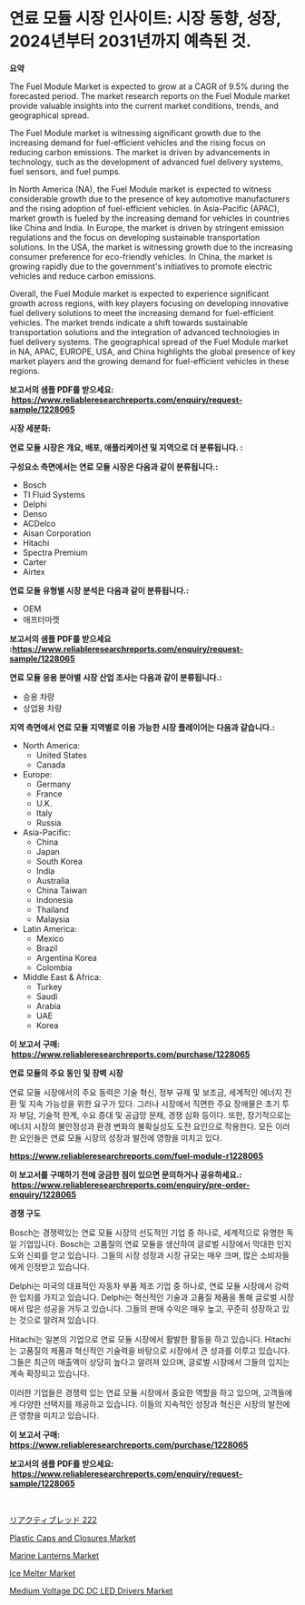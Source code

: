 <p><h1>연료 모듈 시장 인사이트: 시장 동향, 성장, 2024년부터 2031년까지 예측된 것.</h1></p><p><strong>요약</strong></p>
<p><p>The Fuel Module Market is expected to grow at a CAGR of 9.5% during the forecasted period. The market research reports on the Fuel Module market provide valuable insights into the current market conditions, trends, and geographical spread.</p><p>The Fuel Module market is witnessing significant growth due to the increasing demand for fuel-efficient vehicles and the rising focus on reducing carbon emissions. The market is driven by advancements in technology, such as the development of advanced fuel delivery systems, fuel sensors, and fuel pumps.</p><p>In North America (NA), the Fuel Module market is expected to witness considerable growth due to the presence of key automotive manufacturers and the rising adoption of fuel-efficient vehicles. In Asia-Pacific (APAC), market growth is fueled by the increasing demand for vehicles in countries like China and India. In Europe, the market is driven by stringent emission regulations and the focus on developing sustainable transportation solutions. In the USA, the market is witnessing growth due to the increasing consumer preference for eco-friendly vehicles. In China, the market is growing rapidly due to the government's initiatives to promote electric vehicles and reduce carbon emissions.</p><p>Overall, the Fuel Module market is expected to experience significant growth across regions, with key players focusing on developing innovative fuel delivery solutions to meet the increasing demand for fuel-efficient vehicles. The market trends indicate a shift towards sustainable transportation solutions and the integration of advanced technologies in fuel delivery systems. The geographical spread of the Fuel Module market in NA, APAC, EUROPE, USA, and China highlights the global presence of key market players and the growing demand for fuel-efficient vehicles in these regions.</p></p>
<p><strong>보고서의 샘플 PDF를 받으세요: &nbsp;<a href="https://www.reliableresearchreports.com/enquiry/request-sample/1228065">https://www.reliableresearchreports.com/enquiry/request-sample/1228065</a></strong></p>
<p><strong>시장 세분화:</strong></p>
<p><strong> 연료 모듈 시장은 개요, 배포, 애플리케이션 및 지역으로 더 분류됩니다. :</strong></p>
<p><strong>구성요소 측면에서는 연료 모듈 시장은 다음과 같이 분류됩니다.:</strong></p>
<p><ul><li>Bosch</li><li>TI Fluid Systems</li><li>Delphi</li><li>Denso</li><li>ACDelco</li><li>Aisan Corporation</li><li>Hitachi</li><li>Spectra Premium</li><li>Carter</li><li>Airtex</li></ul></p>
<p><strong> 연료 모듈 유형별 시장 분석은 다음과 같이 분류됩니다.:</strong></p>
<p><ul><li>OEM</li><li>애프터마켓</li></ul></p>
<p><strong>보고서의 샘플 PDF를 받으세요 :<a href="https://www.reliableresearchreports.com/enquiry/request-sample/1228065">https://www.reliableresearchreports.com/enquiry/request-sample/1228065</a></strong></p>
<p><strong> 연료 모듈 응용 분야별 시장 산업 조사는 다음과 같이 분류됩니다.:</strong></p>
<p><ul><li>승용 차량</li><li>상업용 차량</li></ul></p>
<p><strong>지역 측면에서 연료 모듈 지역별로 이용 가능한 시장 플레이어는 다음과 같습니다.:</strong></p>
<p><ul>
    <li>
        North America:
        <ul>
            <li>United States</li>
            <li>Canada</li>
        </ul>
    </li>
    <li>
        Europe:
        <ul>
            <li>Germany</li>
            <li>France</li>
            <li>U.K.</li>
            <li>Italy</li>
            <li>Russia</li>
        </ul>
    </li>
    <li>
        Asia-Pacific:
        <ul>
            <li>China</li>
            <li>Japan</li>
            <li>South Korea</li>
            <li>India</li>
            <li>Australia</li>
            <li>China Taiwan</li>
            <li>Indonesia</li>
            <li>Thailand</li>
            <li>Malaysia</li>
        </ul>
    </li>
    <li>
        Latin America:
        <ul>
            <li>Mexico</li>
            <li>Brazil</li>
            <li>Argentina Korea</li>
            <li>Colombia</li>
        </ul>
    </li>
    <li>
        Middle East & Africa:
        <ul>
            <li>Turkey</li>
            <li>Saudi</li>
            <li>Arabia</li>
            <li>UAE</li>
            <li>Korea</li>
        </ul>
    </li>
    </ul></p>
<p><strong>이 보고서 구매: &nbsp;<a href="https://www.reliableresearchreports.com/purchase/1228065">https://www.reliableresearchreports.com/purchase/1228065</a></strong></p>
<p><strong>연료 모듈의 주요 동인 및 장벽 시장</strong></p>
<p><p>연료 모듈 시장에서의 주요 동력은 기술 혁신, 정부 규제 및 보조금, 세계적인 에너지 전환 및 지속 가능성을 위한 요구가 있다. 그러나 시장에서 직면한 주요 장애물은 초기 투자 부담, 기술적 한계, 수요 증대 및 공급망 문제, 경쟁 심화 등이다. 또한, 장기적으로는 에너지 시장의 불안정성과 환경 변화의 불확실성도 도전 요인으로 작용한다. 모든 이러한 요인들은 연료 모듈 시장의 성장과 발전에 영향을 미치고 있다.</p></p>
<p><strong><a href="https://www.reliableresearchreports.com/fuel-module-r1228065">https://www.reliableresearchreports.com/fuel-module-r1228065</a></strong></p>
<p><strong>이 보고서를 구매하기 전에 궁금한 점이 있으면 문의하거나 공유하세요.: &nbsp;<a href="https://www.reliableresearchreports.com/enquiry/pre-order-enquiry/1228065">https://www.reliableresearchreports.com/enquiry/pre-order-enquiry/1228065</a></strong></p>
<p><strong>경쟁 구도</strong></p>
<p><p>Bosch는 경쟁력있는 연료 모듈 시장의 선도적인 기업 중 하나로, 세계적으로 유명한 독일 기업입니다. Bosch는 고품질의 연료 모듈을 생산하여 글로벌 시장에서 막대한 인지도와 신뢰를 얻고 있습니다. 그들의 시장 성장과 시장 규모는 매우 크며, 많은 소비자들에게 인정받고 있습니다. </p><p>Delphi는 미국의 대표적인 자동차 부품 제조 기업 중 하나로, 연료 모듈 시장에서 강력한 입지를 가지고 있습니다. Delphi는 혁신적인 기술과 고품질 제품을 통해 글로벌 시장에서 많은 성공을 거두고 있습니다. 그들의 판매 수익은 매우 높고, 꾸준히 성장하고 있는 것으로 알려져 있습니다.</p><p>Hitachi는 일본의 기업으로 연료 모듈 시장에서 활발한 활동을 하고 있습니다. Hitachi는 고품질의 제품과 혁신적인 기술력을 바탕으로 시장에서 큰 성과를 이루고 있습니다. 그들은 최근의 매출액이 상당히 높다고 알려져 있으며, 글로벌 시장에서 그들의 입지는 계속 확장되고 있습니다.</p><p>이러한 기업들은 경쟁력 있는 연료 모듈 시장에서 중요한 역할을 하고 있으며, 고객들에게 다양한 선택지를 제공하고 있습니다. 이들의 지속적인 성장과 혁신은 시장의 발전에 큰 영향을 미치고 있습니다.</p></p>
<p><strong>이 보고서 구매: &nbsp; <a href="https://www.reliableresearchreports.com/purchase/1228065">https://www.reliableresearchreports.com/purchase/1228065</a></strong></p>
<p><strong>보고서의 샘플 PDF를 받으세요: &nbsp;<a href="https://www.reliableresearchreports.com/enquiry/request-sample/1228065">https://www.reliableresearchreports.com/enquiry/request-sample/1228065</a></strong><strong></strong></p>
<p>&nbsp;</p>
<p><p><a href="https://github.com/EmoryYundt1935/Market-Research-Report-List-1/blob/main/140727726758.md">リアクティブレッド 222</a></p><p><a href="https://www.linkedin.com/pulse/plastic-caps-closures-market-size-examines-its-scope-primary-fht6c?trackingId=hZ7TDJrhnILR866xeH902w%3D%3D">Plastic Caps and Closures Market</a></p><p><a href="https://view.publitas.com/reportprime-1/marine-lanterns-market-size-market-outlook-and-market-forecast-2024-to-2031/">Marine Lanterns Market</a></p><p><a href="https://www.linkedin.com/pulse/ice-melter-market-size-growth-outlook-from-2024-2031-projecting-zhfxe?trackingId=1RUgrPi6%2BXLenaaapTWKFg%3D%3D">Ice Melter Market</a></p><p><a href="https://picayune-night-cbd.notion.site/Medium-Voltage-DC-DC-LED-Drivers-Market-Outlook-Industry-Overview-and-Forecast-2024-to-2031-d7e5bcd0a5ff4333ac2c3d86b778c886">Medium Voltage DC DC LED Drivers Market</a></p></p>